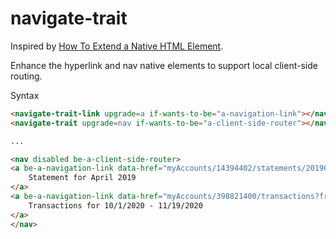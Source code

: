 # navigate-trait

Inspired by [How To Extend a Native HTML Element](https://itnext.io/how-to-extend-a-native-html-element-1d4674e09c22).

Enhance the hyperlink and nav native elements to support local client-side routing.

Syntax

```html
<navigate-trait-link upgrade=a if-wants-to-be="a-navigation-link"></navigate-trait-link>
<navigate-trait upgrade=nav if-wants-to-be="a-client-side-router"></navigate-trait>

...

<nav disabled be-a-client-side-router>
<a be-a-navigation-link data-href="myAccounts/14394402/statements/201904?page=1" slot="link">
    Statement for April 2019
</a>
<a be-a-navigation-link data-href="myAccounts/398821400/transactions?from=20201001&to=20201119" slot="link">
    Transactions for 10/1/2020 - 11/19/2020
</a>
</nav>

```